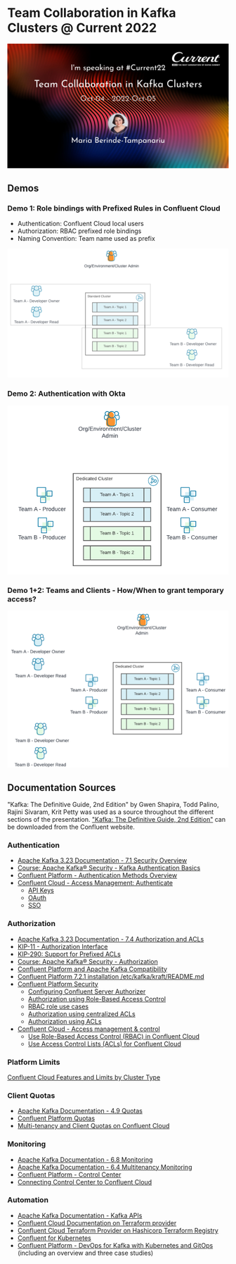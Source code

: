 # Team Collaboration in Kafka Clusters @ Current 2022
![Banner](/images/Berinde-Tampanariu-TeamCollaborationInKafkaClusters.jpeg)

## Demos
### Demo 1: Role bindings with Prefixed Rules in Confluent Cloud
- Authentication: Confluent Cloud local users
- Authorization: RBAC prefixed role bindings
- Naming Convention: Team name used as prefix

![Teams and Topics](/images/TeamCollaboration_TeamsAndTopics.png)

### Demo 2: Authentication with Okta

![Teams and Topics](/images/TeamCollaboration_Clients.png)

### Demo 1+2: Teams and Clients - How/When to grant temporary access?

![Teams and Topics](/images/TeamCollaboration_TeamsAndClients.png)

## Documentation Sources
"Kafka: The Definitive Guide, 2nd Edition" by Gwen Shapira, Todd Palino, Rajini Sivaram, Krit Petty was used as a source throughout the different sections of the presentation. ["Kafka: The Definitive Guide, 2nd Edition"](https://www.confluent.io/resources/kafka-the-definitive-guide-v2/) can be downloaded from the Confluent website.

### Authentication

- [Apache Kafka 3.23 Documentation - 7.1 Security Overview](https://kafka.apache.org/33/documentation/#security_overview)
- [Course: Apache Kafka® Security - Kafka Authentication Basics](https://developer.confluent.io/learn-kafka/security/authentication-basics/)
- [Confluent Platform - Authentication Methods Overview](https://docs.confluent.io/platform/current/kafka/overview-authentication-methods.html#authentication-methods-overview)
- [Confluent Cloud - Access Management: Authenticate](https://docs.confluent.io/cloud/current/access-management/authenticate/index.html)
  - [API Keys](https://docs.confluent.io/cloud/current/access-management/authenticate/api-keys/api-keys.html)
  - [OAuth](https://docs.confluent.io/cloud/current/access-management/authenticate/oauth/overview.html)
  - [SSO](https://docs.confluent.io/cloud/current/access-management/authenticate/sso/sso.html)

### Authorization

- [Apache Kafka 3.23 Documentation - 7.4 Authorization and ACLs](https://kafka.apache.org/33/documentation/#security_authz)
- [KIP-11 - Authorization Interface](https://cwiki.apache.org/confluence/display/KAFKA/KIP-11+-+Authorization+Interface)
- [KIP-290: Support for Prefixed ACLs](https://cwiki.apache.org/confluence/display/KAFKA/KIP-290%3A+Support+for+Prefixed+ACLs)
- [Course: Apache Kafka® Security - Authorization](https://developer.confluent.io/learn-kafka/security/authorization/)
- [Confluent Platform and Apache Kafka Compatibility](https://docs.confluent.io/platform/current/installation/versions-interoperability.html#cp-and-apache-ak-compatibility)
- [Confluent Platform 7.2.1 installation /etc/kafka/kraft/README.md](https://www.confluent.io/installation/ )
- [Confluent Platform Security](https://docs.confluent.io/platform/current/security/)
  - [Configuring Confluent Server Authorizer](https://docs.confluent.io/platform/current/security/csa-introduction.html#configuring-csa)
  - [Authorization using Role-Based Access Control](https://docs.confluent.io/platform/current/security/rbac/index.html)
  - [RBAC role use cases](
https://docs.confluent.io/platform/current/security/rbac/rbac-predefined-roles.html#rbac-role-use-cases)
  - [Authorization using centralized ACLs](https://docs.confluent.io/platform/current/security/rbac/authorization-acl-with-mds.html#authorization-using-centralized-acls)
  - [Authorization using ACLs](https://docs.confluent.io/platform/current/kafka/authorization.html#authorization-using-acls)
- [Confluent Cloud - Access management & control](https://docs.confluent.io/cloud/current/access-management/access-control/index.html)
  - [Use Role-Based Access Control (RBAC) in Confluent Cloud](https://docs.confluent.io/cloud/current/access-management/access-control/cloud-rbac.html)
  - [Use Access Control Lists (ACLs) for Confluent Cloud](https://docs.confluent.io/cloud/current/access-management/access-control/acl.html)

### Platform Limits
[Confluent Cloud Features and Limits by Cluster Type](https://docs.confluent.io/cloud/current/clusters/cluster-types.html)

### Client Quotas
- [Apache Kafka Documentation - 4.9 Quotas](https://kafka.apache.org/33/documentation/#design_quotas)
- [Confluent Platform Quotas](https://docs.confluent.io/platform/current/kafka/design.html#quotas)
- [Multi-tenancy and Client Quotas on Confluent Cloud](https://docs.confluent.io/cloud/current/clusters/client-quotas.html#multi-tenancy-and-client-quotas-on-ccloud)

### Monitoring
- [Apache Kafka Documentation - 6.8 Monitoring](https://kafka.apache.org/33/documentation/#monitoring)
- [Apache Kafka Documentation - 6.4 Multitenancy Monitoring](https://kafka.apache.org/33/documentation/#multitenancy-monitoring)
- [Confluent Platform - Control Center](https://docs.confluent.io/platform/current/control-center/index.html)
- [Connecting Control Center to Confluent Cloud](https://docs.confluent.io/cloud/current/cp-component/c3-cloud-config.html)

### Automation
- [Apache Kafka Documentation - Kafka APIs](https://kafka.apache.org/33/documentation/#intro_apis)
- [Confluent Cloud Documentation on Terraform provider](https://docs.confluent.io/cloud/current/get-started/terraform-provider.html)
- [Confluent Cloud Terraform Provider on Hashicorp Terraform Registry](https://registry.terraform.io/providers/confluentinc/confluent/latest/docs)
- [Confluent for Kubernetes](https://docs.confluent.io/operator/2.4.1/overview.html)
- [Confluent Platform - DevOps for Kafka with Kubernetes and GitOps](https://docs.confluent.io/platform/current/tutorials/streaming-ops/overview.html) (including an overview and three case studies)
